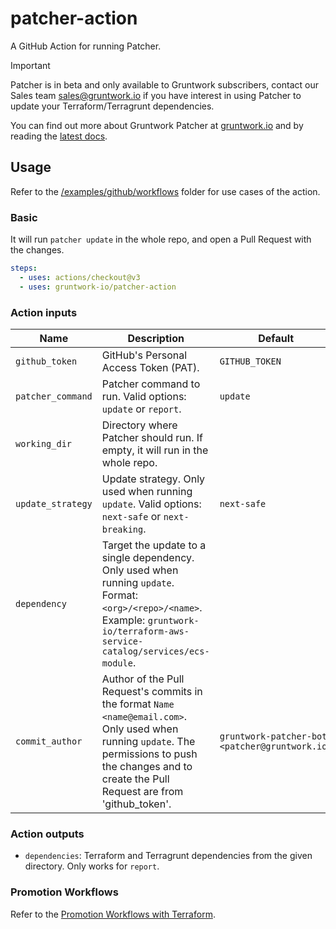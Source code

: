 # patcher-action
A GitHub Action for running Patcher.

> [!IMPORTANT]
> Patcher is in beta and only available to Gruntwork subscribers, contact our Sales team sales@gruntwork.io if you have interest
> in using Patcher to update your Terraform/Terragrunt dependencies.

You can find out more about Gruntwork Patcher at [gruntwork.io](https://gruntwork.io/patcher) and by reading the [latest docs](https://docs.gruntwork.io/patcher/).

## Usage

Refer to the [/examples/github/workflows](/examples/github/workflows) folder for use cases of the action.

### Basic 
It will run `patcher update` in the whole repo, and open a Pull Request with the changes.

```yaml
steps:
  - uses: actions/checkout@v3
  - uses: gruntwork-io/patcher-action
```

### Action inputs

| Name              | Description                                                                                                                                                                                              | Default                                        |
|-------------------|----------------------------------------------------------------------------------------------------------------------------------------------------------------------------------------------------------|------------------------------------------------|
| `github_token`    | GitHub's Personal Access Token (PAT).                                                                                                                                                                    | `GITHUB_TOKEN`                                 |
| `patcher_command` | Patcher command to run. Valid options: `update` or `report`.                                                                                                                                             | `update`                                       |
| `working_dir`     | Directory where Patcher should run. If empty, it will run in the whole repo.                                                                                                                             |                                                |
| `update_strategy` | Update strategy. Only used when running `update`. Valid options: `next-safe` or `next-breaking`.                                                                                                         | `next-safe`                                    |
| `dependency`      | Target the update to a single dependency. Only used when running `update`. Format: `<org>/<repo>/<name>`. Example: `gruntwork-io/terraform-aws-service-catalog/services/ecs-module`.                     |                                                |
| `commit_author`   | Author of the Pull Request's commits in the format `Name <name@email.com>`. Only used when running `update`. The permissions to push the changes and to create the Pull Request are from 'github_token'. | `gruntwork-patcher-bot <patcher@gruntwork.io>` |

### Action outputs
- `dependencies`: Terraform and Terragrunt dependencies from the given directory. Only works for `report`.

### Promotion Workflows 

Refer to the [Promotion Workflows with Terraform](https://blog.gruntwork.io/promotion-workflows-with-terraform-13c05bed953d).


